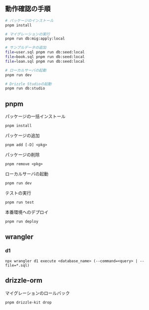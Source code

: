 ## 動作確認の手順

```bash
# パッケージのインストール
pnpm install

# マイグレーションの実行
pnpm run db:mig:apply:local

# サンプルデータの追加
file=user.sql pnpm run db:seed:local
file=book.sql pnpm run db:seed:local
file=loan.sql pnpm run db:seed:local

# ローカルサーバの起動
pnpm run dev

# Drizzle Studioの起動
pnpm run db:studio
```

## pnpm

パッケージの一括インストール

```
pnpm install
```

パッケージの追加

```
pnpm add [-D] <pkg>
```

パッケージの削除

```
pnpm remove <pkg>
```

ローカルサーバの起動

```
pnpm run dev
```

テストの実行

```
pnpm run test
```

本番環境へのデプロイ

```
pnpm run deploy
```

## wrangler

### d1

```
npx wrangler d1 execute <database_name> (--command=<query> | --file=*.sql)
```

## drizzle-orm

マイグレーションのロールバック

```
pnpm drizzle-kit drop
```
